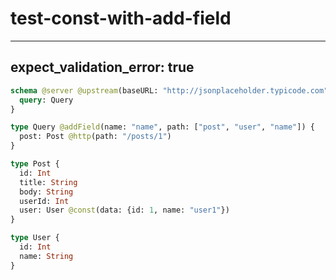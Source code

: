 # test-const-with-add-field

---

## expect_validation_error: true

```graphql @server
schema @server @upstream(baseURL: "http://jsonplaceholder.typicode.com") {
  query: Query
}

type Query @addField(name: "name", path: ["post", "user", "name"]) {
  post: Post @http(path: "/posts/1")
}

type Post {
  id: Int
  title: String
  body: String
  userId: Int
  user: User @const(data: {id: 1, name: "user1"})
}

type User {
  id: Int
  name: String
}
```
